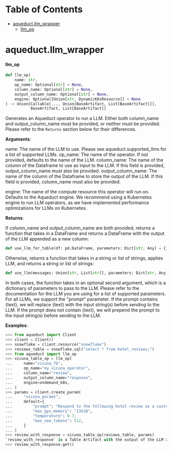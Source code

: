 # Table of Contents

* [aqueduct.llm\_wrapper](#aqueduct.llm_wrapper)
  * [llm\_op](#aqueduct.llm_wrapper.llm_op)

<a id="aqueduct.llm_wrapper"></a>

# aqueduct.llm\_wrapper

<a id="aqueduct.llm_wrapper.llm_op"></a>

#### llm\_op

```python
def llm_op(
    name: str,
    op_name: Optional[str] = None,
    column_name: Optional[str] = None,
    output_column_name: Optional[str] = None,
    engine: Optional[Union[str, DynamicK8sResource]] = None
) -> Union[Callable[..., Union[BaseArtifact, List[BaseArtifact]]],
           BaseArtifact, List[BaseArtifact]]
```

Generates an Aqueduct operator to run a LLM. Either both column_name and output_column_name must be provided,
or neither must be provided. Please refer to the `Returns` section below for their differences.

**Arguments**:

  name:
  The name of the LLM to use. Please see aqueduct.supported_llms for a list of supported LLMs.
  op_name:
  The name of the operator. If not provided, defaults to the name of the LLM.
  column_name:
  The name of the column of the Dataframe to use as input to the LLM. If this field is provided,
  output_column_name must also be provided.
  output_column_name:
  The name of the column of the Dataframe to store the output of the LLM. If this field is provided,
  column_name must also be provided.
  
  engine:
  The name of the compute resource this operator will run on. Defaults to the Aqueduct engine.
  We recommend using a Kubernetes engine to run LLM operators, as we have implemented performance
  optimizations for LLMs on Kubernetes.

**Returns**:

  If column_name and output_column_name are both provided, returns a function that takes in a
  DataFrame and returns a DataFrame with the output of the LLM appended as a new column:
  ```python
  def use_llm_for_table(df: pd.DataFrame, parameters: Dict[str, Any] = {}) -> pd.DataFrame:
  ```
  Otherwise, returns a function that takes in a string or list of strings, applies LLM, and
  returns a string or list of strings:
  ```python
  def use_llm(messages: Union[str, List[str]], parameters: Dict[str, Any] = {}) -> Union[str, List[str]]:
  ```
  In both cases, the function takes in an optional second argument, which is a dictionary of
  parameters to pass to the LLM. Please refer to the documentation for the LLM you are using
  for a list of supported parameters. For all LLMs, we support the "prompt" parameter. If the
  prompt contains {text}, we will replace {text} with the input string(s) before sending to
  the LLM. If the prompt does not contain {text}, we will prepend the prompt to the input
  string(s) before sending to the LLM.

**Examples**:

  ```python
  >>> from aqueduct import Client
  >>> client = Client()
  >>> snowflake = client.resource("snowflake")
  >>> reviews_table = snowflake.sql("select * from hotel_reviews;")
  >>> from aqueduct import llm_op
  >>> vicuna_table_op = llm_op(
  ...     name="vicuna_7b",
  ...     op_name="my_vicuna_operator",
  ...     column_name="review",
  ...     output_column_name="response",
  ...     engine=ondemand_k8s,
  ... )
  >>> params = client.create_param(
  ...     "vicuna_params",
  ...     default={
  ...         "prompt": "Respond to the following hotel review as a customer service agent: {text} ",
  ...         "max_gpu_memory": "13GiB",
  ...         "temperature": 0.7,
  ...         "max_new_tokens": 512,
  ...     }
  ... )
  >>> review_with_response = vicuna_table_op(reviews_table, params)
  `review_with_response` is a Table Artifact with the output of the LLM appended as a new column.
  >>> review_with_response.get()
  ```

